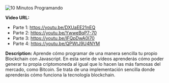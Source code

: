 ![10 Minutos Programando](https://yt3.ggpht.com/YrU4PNNis3z98glt-rOUJOkXRkdspyeNJt-ov8dZcPYBiyTAuEME-Em8x1AmcxICy31m7XB5tA=w1707-fcrop64=1,00005a57ffffa5a8-k-c0xffffffff-no-nd-rj)

**Video URL:** 

- Parte 1: https://youtu.be/DXUaEE21nEQ
- Parte 2: https://youtu.be/YwweBqP7-70
- Parte 3: https://youtu.be/IFQpDwA0I70
- Parte 4: https://youtu.be/QPWtJ9U4NYM

**Description:** Aprende cómo programar de una manera sencilla tu propio Blockchain con Javascript. En esta serie de vídeos aprenderás cómo poder generar tu propia criptomoneda al igual que lo hacen las más famosas del mercado, como Bitcoin. Se trata de una implementación sencilla donde aprenderás cómo funciona la tecnología blockchain.